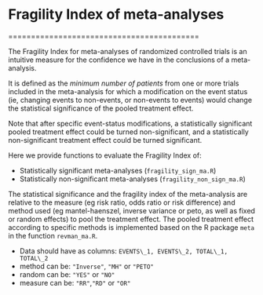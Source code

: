 # Fragility Index of meta-analyses
==========================================

The Fragility Index for meta-analyses of randomized controlled trials is an intuitive measure for the confidence we have in the conclusions of a meta-analysis.

It is defined as the *minimum number of patients* from one or more trials included in the meta-analysis for which a modification on the event status (ie, changing events to non-events, or non-events to events) would change the statistical significance of the pooled treatment effect. 

Note that after specific event-status modifications, a statistically significant pooled treatment effect could be turned non-significant, and a statistically non-significant treatment effect could be turned significant.

Here we provide functions to evaluate the Fragility Index of:

- Statistically significant meta-analyses (`fragility_sign_ma.R`)
- Statistically non-significant meta-analyses (`fragility_non_sign_ma.R`)

The statistical significance and the fragility index of the meta-analysis are relative to the measure (eg risk ratio, odds ratio or risk difference) and method used (eg mantel-haenszel, inverse variance or peto, as well as fixed or random effects) to pool the treatment effect. The pooled treatment effect according to specific methods is implemented based on the R package `meta` in the function `revman_ma.R`.

- Data should have as columns: `EVENTS\_1, EVENTS\_2, TOTAL\_1, TOTAL\_2`
- method can be: `"Inverse"`, `"MH"` or `"PETO"`
- random can be: `"YES"` or `"NO"`
- measure can be: `"RR"`,`"RD"` or `"OR"`

